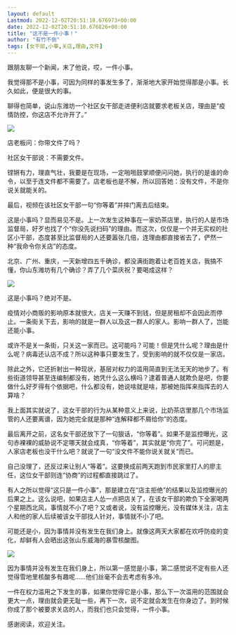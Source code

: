 ```yaml
---
layout: default
Lastmod: 2022-12-02T20:51:18.676973+00:00
date: 2022-12-02T20:51:18.676826+00:00
title: "这不是一件小事！"
author: "有竹不倒"
tags: [女干部,小事,关店,理由,文件]
---
```


跟朋友聊一个新闻，末了他说，哎，一件小事。  

我觉得那不是小事，可因为同样的事发生多了，渐渐地大家开始觉得那是小事。长久如此，便是很大的事。  

聊得也简单，说山东潍坊一个社区女干部走进便利店就要求老板关店，理由是“疫情防控，你这店不允许开了。”

![](https://images.weserv.nl/?url=https%3A//mmbiz.qpic.cn/mmbiz_png/txC73sicDDx6ibibypM0XuFL8felAnsIqlBP8IiccQ1YlPO6u3ibtBcaDj0KttLzdzgNfc6KvxZLJLhwk0v8q09FqEg/640%3Fwx_fmt%3Dpng)

店老板问：你带文件了吗？  

社区女干部说：不需要文件。

铿锵有力，理直气壮，我要是在现场，一定啪啪鼓掌顺便问问她，执行的是谁的命令，以至于连文件都不需要了。店老板也是不解，所以回答她：没有文件，不是你说关就能关的。

最后，视频在该社区女干部一句“你等着”并摔门离去后结束。

这是小事吗？显而易见不是。上一次发生这种事在一家奶茶店里，执行的人是市场监督局，好歹也找了个“你没先说扫码”的理由。而这次，仅仅是一个并无实权的社区小干部，态度甚至比监督局的人还要嚣张几倍，连理由都直接省去了，俨然一种“我命令你关店”的态度。  

北京、广州、重庆，一天新增四五千确诊，都没满街跑着让老百姓关店，我搞不懂，你山东潍坊有几个确诊？弄了几个菜庆祝？要喝成这样？

![](https://images.weserv.nl/?url=https%3A//mmbiz.qpic.cn/mmbiz_png/txC73sicDDx6ibibypM0XuFL8felAnsIqlBZibrHgLKzgxwAF7wOh2DkCAS24K2WUUoKtLcAkc0KBCicxr663CWrQEA/640%3Fwx_fmt%3Dpng)

这是小事吗？绝对不是。  

疫情对小商贩的影响原本就很大，店关一天赚不到钱，但是房租却不会因此而停止。一条街关下去，影响的就是一群人以及这一群人的家人。影响一群人了，岂能还能小事。

或许不是关一条街，只关这一家而已。这可能吗？可能！但是凭什么呢？理由是什么呢？病毒还认店不成？所以这种事只要发生了，受到影响的就不仅仅是一家店。

除此之外，它还折射出一种现状，基层对权力的滥用简直到无法无天的地步了。有些街道领导甚至连编制都没有，她凭什么这么横吗？逮着普通人就欺负是吧，你要做什么好歹得有个依据吧，什么都没有，她说啥就是啥，那被她指挥来指挥去的人算啥？

我上面其实就说了，这女干部的行为从某种意义上来说，比奶茶店里那几个市场监管的人还要离谱，因为她完全就是那种“连解释都不屑给你”的态度。

最后离开之前，这名女干部还放下了一句狠话，“你等着”。如果不是监控曝光，这句赤裸裸的威胁说不定哪天就会成真，“你等着”，其实就是“你完了”。可问题是，人家店老板也没干什么吧？就说了一句“没文件不能你说关就关”而已。

自己没理了，还反过来让别人“等着”。这要换成前两天跑到市民家里打人的廖主任，这位女干部则连“协商”的过程都直接跳过了。

有人之所以觉得“这只是一件小事”，那是建立在“店主拒绝”的结果以及监控曝光的后果之上。这么说吧，如果店主人怂一点把店关了，在该女干部的欺负下全家喝两个星期西北风，事情就不小了吧？又或者说，没有监控曝光，没有媒体关注，店主人和他的家人后续被该女干部找人针对，事情就不小了吧。

可能还是小，因为事情并没有发生在我们身上。就像这两天大家都在欢呼防疫的变化，却鲜有人会晒出这张山东威海的暴雪核酸图。

![](https://images.weserv.nl/?url=https%3A//mmbiz.qpic.cn/mmbiz_png/5Yu1rs8USrd3LiaiaH1Ggzsj07lzQicfUUiagkibWNic74POw8sibrPGuib1pby47s4BtmaSE60bqMVoNibiaTaAZFdzb0iaw/640%3Fwx_fmt%3Dpng%26wxfrom%3D5%26wx_lazy%3D1%26wx_co%3D1)

因为事情并没有发生在我们身上，所以第一感觉是小事，第二感觉说不定有些人还觉得雪地里核酸多有趣呢……他们丝毫不会去考虑有多冷。  

一件在权力滥用之下发生的事，如果你觉得它是小事，那么下一次滥用的范围就会更大一点，理由就会更无耻一些，再下一次，说不定就会发生在你身边了。到时候你成了那个被要求关店的人，而我们也只会觉得，一件小事。

感谢阅读，欢迎关注。

